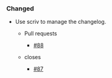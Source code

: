 <!--
A new scriv changelog fragment.

Uncomment the section that is right (remove the HTML comment wrapper).

pull request link [#1](https://github.com/DonalChilde/cookiecutter-python-base/pull/1)
issue link [#1](https://github.com/DonalChilde/cookiecutter-python-base/issues/1)
-->

### Changed

- Use scriv to manage the changelog.

  - Pull requests
    - [#88](https://github.com/DonalChilde/cookiecutter-python-base/pull/88)

  - closes
    - [#87](https://github.com/DonalChilde/cookiecutter-python-base/issues/87)
